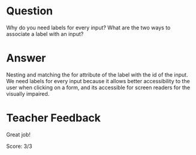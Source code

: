 # Question
Why do you need labels for every input? What are the two ways to associate a label with an input?

# Answer
Nesting and matching the for attribute of the label with the id of the input. We need labels for every input because it allows better accessibility to the user when clicking on  a form, and its accessible for screen readers for the visually impaired.

# Teacher Feedback

Great job!

Score: 3/3